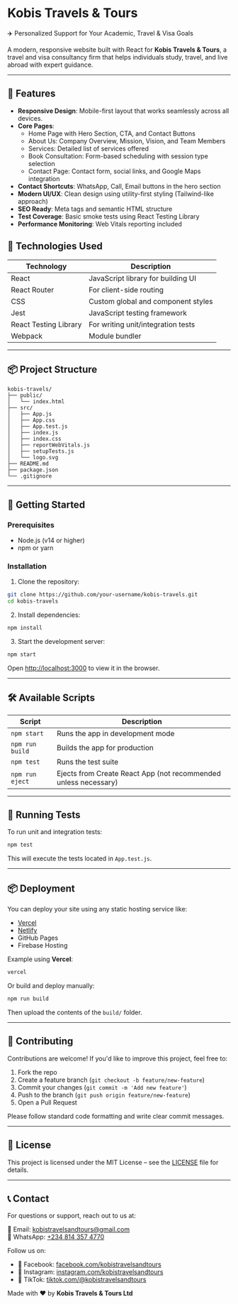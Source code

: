 # Kobis Travels & Tours

✈️ Personalized Support for Your Academic, Travel & Visa Goals

A modern, responsive website built with React for **Kobis Travels & Tours**, a travel and visa consultancy firm that helps individuals study, travel, and live abroad with expert guidance.

---

## 🌟 Features

- **Responsive Design**: Mobile-first layout that works seamlessly across all devices.
- **Core Pages**:
  - Home Page with Hero Section, CTA, and Contact Buttons
  - About Us: Company Overview, Mission, Vision, and Team Members
  - Services: Detailed list of services offered
  - Book Consultation: Form-based scheduling with session type selection
  - Contact Page: Contact form, social links, and Google Maps integration
- **Contact Shortcuts**: WhatsApp, Call, Email buttons in the hero section
- **Modern UI/UX**: Clean design using utility-first styling (Tailwind-like approach)
- **SEO Ready**: Meta tags and semantic HTML structure
- **Test Coverage**: Basic smoke tests using React Testing Library
- **Performance Monitoring**: Web Vitals reporting included


## 🧰 Technologies Used

| Technology        | Description                             |
|------------------|-----------------------------------------|
| React             | JavaScript library for building UI      |
| React Router      | For client-side routing                 |
| CSS               | Custom global and component styles      |
| Jest              | JavaScript testing framework            |
| React Testing Library | For writing unit/integration tests |
| Webpack           | Module bundler                          |

---

## 📦 Project Structure

```
kobis-travels/
├── public/
│   └── index.html
├── src/
│   ├── App.js
│   ├── App.css
│   ├── App.test.js
│   ├── index.js
│   ├── index.css
│   ├── reportWebVitals.js
│   ├── setupTests.js
│   └── logo.svg
├── README.md
├── package.json
└── .gitignore
```

---

## 🚀 Getting Started

### Prerequisites

- Node.js (v14 or higher)
- npm or yarn

### Installation

1. Clone the repository:

```bash
git clone https://github.com/your-username/kobis-travels.git
cd kobis-travels
```

2. Install dependencies:

```bash
npm install
```

3. Start the development server:

```bash
npm start
```

Open [http://localhost:3000](http://localhost:3000) to view it in the browser.

---

## 🛠️ Available Scripts

| Script          | Description                           |
|----------------|---------------------------------------|
| `npm start`     | Runs the app in development mode      |
| `npm run build` | Builds the app for production         |
| `npm test`      | Runs the test suite                   |
| `npm run eject` | Ejects from Create React App (not recommended unless necessary) |

---

## 🧪 Running Tests

To run unit and integration tests:

```bash
npm test
```

This will execute the tests located in `App.test.js`.

---

## 📦 Deployment

You can deploy your site using any static hosting service like:

- [Vercel](https://vercel.com/)
- [Netlify](https://www.netlify.com/)
- GitHub Pages
- Firebase Hosting

Example using **Vercel**:

```bash
vercel
```

Or build and deploy manually:

```bash
npm run build
```

Then upload the contents of the `build/` folder.

---

## 🤝 Contributing

Contributions are welcome! If you'd like to improve this project, feel free to:

1. Fork the repo
2. Create a feature branch (`git checkout -b feature/new-feature`)
3. Commit your changes (`git commit -m 'Add new feature'`)
4. Push to the branch (`git push origin feature/new-feature`)
5. Open a Pull Request

Please follow standard code formatting and write clear commit messages.

---

## 📄 License

This project is licensed under the MIT License – see the [LICENSE](LICENSE) file for details.

---

## 📞 Contact

For questions or support, reach out to us at:

📧 Email: [kobistravelsandtours@gmail.com](mailto:kobistravelsandtours@gmail.com)  
📱 WhatsApp: [+234 814 357 4770](https://wa.me/2348143574770)

Follow us on:
- 📘 Facebook: [facebook.com/kobistravelsandtours](https://facebook.com/kobistravelsandtours)
- 📸 Instagram: [instagram.com/kobistravelsandtours](https://instagram.com/kobistravelsandtours)
- 🎵 TikTok: [tiktok.com/@kobistravelsandtours](https://tiktok.com/@kobistravelsandtours)


Made with ❤️ by **Kobis Travels & Tours Ltd**


